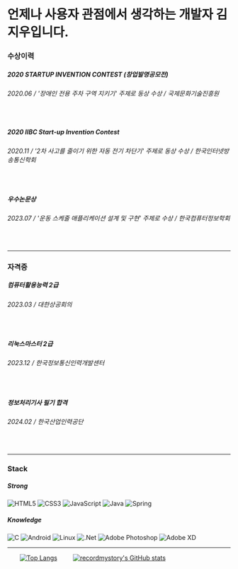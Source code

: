 # 언제나 사용자 관점에서 생각하는 개발자 김지우입니다.
<!-- ![header](https://capsule-render.vercel.app/api?type=wave&color=auto&height=200&section=header&text=recordmystory&fontSize=90) -->
<!--</br></br></br></br></br></br> -->

### 수상이력
##### 2020 STARTUP INVENTION CONTEST (창업발명공모전) 
###### 2020.06 / '장애인 전용 주차 구역 지키기' 주제로 동상 수상 / 국제문화기술진흥원
</br>

##### 2020 IIBC Start-up Invention Contest 
###### 2020.11 / '2차 사고를 줄이기 위한 자동 전기 차단기' 주제로 동상 수상 / 한국인터넷방송통신학회
</br>

##### 우수논문상
###### 2023.07 / '운동 스케줄 애플리케이션 설계 및 구현' 주제로 수상 / 한국컴퓨터정보학회
</br>

----

### 자격증
##### 컴퓨터활용능력 2급
###### 2023.03  / 대한상공회의
</br>

##### 리눅스마스터 2급
###### 2023.12 / 한국정보통신인력개발센터
</br>

##### 정보처리기사 필기 합격
###### 2024.02 / 한국산업인력공단
</br>

----

### Stack
##### Strong 
![HTML5](https://img.shields.io/badge/html5-%23E34F26.svg?style=for-the-badge&logo=html5&logoColor=white)
![CSS3](https://img.shields.io/badge/css3-%231572B6.svg?style=for-the-badge&logo=css3&logoColor=white)
![JavaScript](https://img.shields.io/badge/javascript-%23323330.svg?style=for-the-badge&logo=javascript&logoColor=%23F7DF1E)
![Java](https://img.shields.io/badge/java-%23ED8B00.svg?style=for-the-badge&logo=openjdk&logoColor=white)
![Spring](https://img.shields.io/badge/spring-%236DB33F.svg?style=for-the-badge&logo=spring&logoColor=white)
</br>

##### Knowledge 
![C](https://img.shields.io/badge/c-%2300599C.svg?style=for-the-badge&logo=c&logoColor=white)
![Android](https://img.shields.io/badge/Android-3DDC84?style=for-the-badge&logo=android&logoColor=white)
![Linux](https://img.shields.io/badge/Linux-FCC624?style=for-the-badge&logo=linux&logoColor=black)
![.Net](https://img.shields.io/badge/.NET-5C2D91?style=for-the-badge&logo=.net&logoColor=white)
![Adobe Photoshop](https://img.shields.io/badge/adobe%20photoshop-%2331A8FF.svg?style=for-the-badge&logo=adobe%20photoshop&logoColor=white)
![Adobe XD](https://img.shields.io/badge/Adobe%20XD-470137?style=for-the-badge&logo=Adobe%20XD&logoColor=#FF61F6)

----

&nbsp;&nbsp;&nbsp;&nbsp;&nbsp;&nbsp; 
[![Top Langs](https://github-readme-stats.vercel.app/api/top-langs/?username=recordmystory&langs_count=10&layout=compact)]()&nbsp;&nbsp;&nbsp;&nbsp;&nbsp;&nbsp;&nbsp;&nbsp;
[![recordmystory's GitHub stats](https://github-readme-stats.vercel.app/api?username=recordmystory)]()
